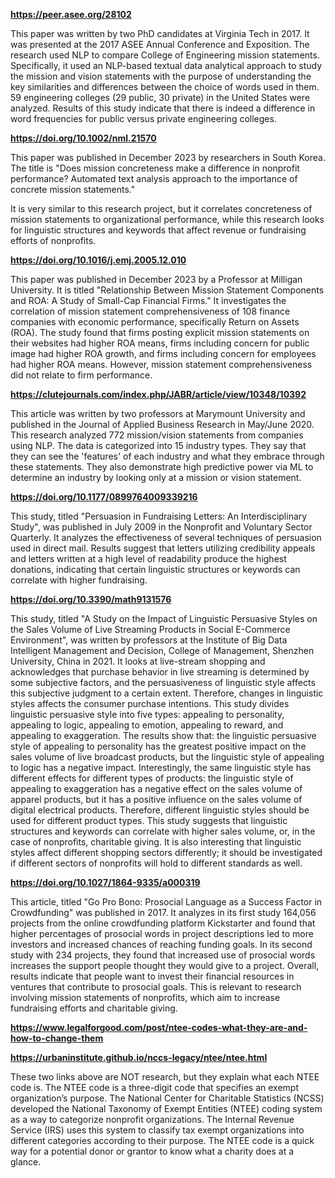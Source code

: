 **https://peer.asee.org/28102**

This paper was written by two PhD candidates at Virginia Tech in 2017. It was presented at the 2017 ASEE Annual Conference and Exposition. The research used NLP to compare College of Engineering mission statements. Specifically, it used an NLP-based textual data analytical approach to study the mission and vision statements with the purpose of understanding the key similarities and differences between the choice of words used in them. 59 engineering colleges (29 public, 30 private) in the United States were analyzed. Results of this study indicate that there is indeed a difference in word frequencies for public versus private engineering colleges. 

**https://doi.org/10.1002/nml.21570**

This paper was published in December 2023 by researchers in South Korea. The title is "Does mission concreteness make a difference in nonprofit performance? Automated text analysis approach to the importance of concrete mission statements."

It is very similar to this research project, but it correlates concreteness of mission statements to organizational performance, while this research looks for linguistic structures and keywords that affect revenue or fundraising efforts of nonprofits.

**https://doi.org/10.1016/j.emj.2005.12.010**

This paper was published in December 2023 by a Professor at Milligan University. It is titled "Relationship Between Mission Statement Components and ROA: A Study of Small-Cap Financial Firms." It investigates the correlation of mission statement comprehensiveness of 108 finance companies with economic performance, specifically Return on Assets (ROA). The study found that firms posting explicit mission statements on their websites had higher ROA means, firms including concern for public image had higher ROA growth, and firms including concern for employees had higher ROA means. However, mission statement comprehensiveness did not relate to firm performance.

**https://clutejournals.com/index.php/JABR/article/view/10348/10392**

This article was written by two professors at Marymount University and published in the Journal of Applied Business Research in May/June 2020. This research analyzed 772 mission/vision statements from companies using NLP. The data is categorized into 15 industry types. They say that they can see the 'features' of each industry and what they embrace through these statements. They also demonstrate high predictive power via ML to determine an industry by looking only at a mission or vision statement.

**https://doi.org/10.1177/0899764009339216**

This study, titled "Persuasion in Fundraising Letters: An Interdisciplinary Study", was published in July 2009 in the Nonprofit and Voluntary Sector Quarterly. It analyzes the effectiveness of several techniques of persuasion used in direct mail. Results suggest that letters utilizing credibility appeals and letters written at a high level of readability produce the highest donations, indicating that certain linguistic structures or keywords can correlate with higher fundraising.

**https://doi.org/10.3390/math9131576**

This study, titled "A Study on the Impact of Linguistic Persuasive Styles on the Sales Volume of Live Streaming Products in Social E-Commerce Environment", was written by professors at the Institute of Big Data Intelligent Management and Decision, College of Management, Shenzhen University, China in 2021. It looks at live-stream shopping and acknowledges that purchase behavior in live streaming is determined by some subjective factors, and the persuasiveness of linguistic style affects this subjective judgment to a certain extent. Therefore, changes in linguistic styles affects the consumer purchase intentions. This study divides linguistic persuasive style into five types: appealing to personality, appealing to logic, appealing to emotion, appealing to reward, and appealing to exaggeration. The results show that: the linguistic persuasive style of appealing to personality has the greatest positive impact on the sales volume of live broadcast products, but the linguistic style of appealing to logic has a negative impact. Interestingly, the same linguistic style has different effects for different types of products: the linguistic style of appealing to exaggeration has a negative effect on the sales volume of apparel products, but it has a positive influence on the sales volume of digital electrical products. Therefore, different linguistic styles should be used for different product types. This study suggests that linguistic structures and keywords can correlate with higher sales volume, or, in the case of nonprofits, charitable giving. It is also interesting that linguistic styles affect different shopping sectors differently; it should be investigated if different sectors of nonprofits will hold to different standards as well.

**https://doi.org/10.1027/1864-9335/a000319**

This article, titled "Go Pro Bono: Prosocial Language as a Success Factor in Crowdfunding" was published in 2017. It analyzes in its first study 164,056 projects from the online crowdfunding platform Kickstarter and found that higher percentages of prosocial words in project descriptions led to more investors and increased chances of reaching funding goals. In its second study with 234 projects, they found that increased use of prosocial words increases the support people thought they would give to a project. Overall, results indicate that people want to invest their financial resources in ventures that contribute to prosocial goals. This is relevant to research involving mission statements of nonprofits, which aim to increase fundraising efforts and charitable giving.

**https://www.legalforgood.com/post/ntee-codes-what-they-are-and-how-to-change-them**

**https://urbaninstitute.github.io/nccs-legacy/ntee/ntee.html**

These two links above are NOT research, but they explain what each NTEE code is. The NTEE code is a three-digit code that specifies an exempt organization’s purpose. The National Center for Charitable Statistics (NCSS) developed the National Taxonomy of Exempt Entities (NTEE) coding system as a way to categorize nonprofit organizations. The Internal Revenue Service (IRS) uses this system to classify tax exempt organizations into different categories according to their purpose. The NTEE code is a quick way for a potential donor or grantor to know what a charity does at a glance.